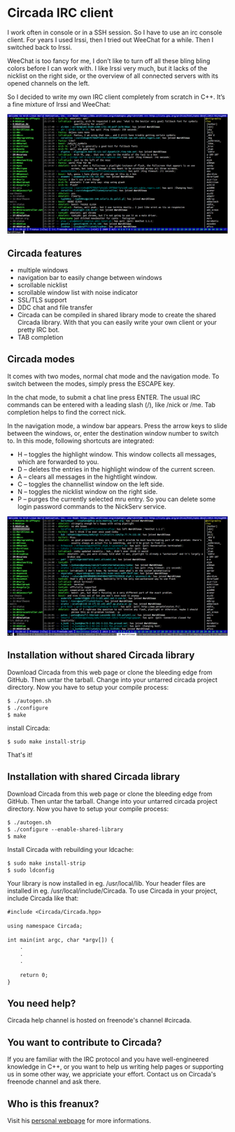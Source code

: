 # Circada IRC client
I work often in console or in a SSH session. So I have to use an irc console client. For years I used Irssi, then I tried out WeeChat for a while. Then I switched back to Irssi.

WeeChat is too fancy for me, I don’t like to turn off all these bling bling colors before I can work with. I like Irssi very much, but it lacks of the nicklist on the right side, or the overview of all connected servers with its opened channels on the left.

So I decided to write my own IRC client completely from scratch in C++. It’s a fine mixture of Irssi and WeeChat:

![alt tag](https://raw.githubusercontent.com/freanux/circada/master/pictures/circada1.png)

## Circada features
* multiple windows
* navigation bar to easily change between windows
* scrollable nicklist
* scrollable window list with noise indicator
* SSL/TLS support
* DDC chat and file transfer
* Circada can be compiled in shared library mode to create the shared Circada library. With that you can easily write your own client or your pretty IRC bot.
* TAB completion

## Circada modes
It comes with two modes, normal chat mode and the navigation mode. To switch between the modes, simply press the ESCAPE key.

In the chat mode, to submit a chat line press ENTER. The usual IRC commands can be entered with a leading slash (/), like /nick or /me. Tab completion helps to find the correct nick.

In the navigation mode, a window bar appears. Press the arrow keys to slide between the windows, or, enter the destination window number to switch to. In this mode, following shortcuts are integrated:

* H – toggles the highlight window. This window collects all messages, which are forwarded to you.
* D – deletes the entries in the highlight window of the current screen.
* A – clears all messages in the hightlight window.
* C – toggles the channellist window on the left side.
* N – toggles the nicklist window on the right side.
* P – purges the currently selected mru entry. So you can delete some login password commands to the NickServ service.

![alt tag](https://raw.githubusercontent.com/freanux/circada/master/pictures/circada2.png)

## Installation without shared Circada library
Download Circada from this web page or clone the bleeding edge from GitHub. Then untar the tarball. Change into your untarred circada project directory. Now you have to setup your compile process:

```
$ ./autogen.sh
$ ./configure
$ make
```

install Circada:

```
$ sudo make install-strip
```

That's it!

## Installation with shared Circada library
Download Circada from this web page or clone the bleeding edge from GitHub. Then untar the tarball. Change into your untarred circada project directory. Now you have to setup your compile process:

```
$ ./autogen.sh
$ ./configure --enable-shared-library
$ make
```

Install Circada with rebuilding your ldcache:

```
$ sudo make install-strip
$ sudo ldconfig
```

Your library is now installed in eg. /usr/local/lib. Your header files are installed in eg. /usr/local/include/Circada. To use Circada in your project, include Circada like that:

```
#include <Circada/Circada.hpp>

using namespace Circada;

int main(int argc, char *argv[]) {
    .
    .
    .

    return 0;
}
```

## You need help?
Circada help channel is hosted on freenode's channel #circada.

## You want to contribute to Circada?
If you are familiar with the IRC protocol and you have well-engineered knowledge in C++, or you want to help us writing help pages or supporting us in some other way, we appriciate your effort. Contact us on Circada's freenode channel and ask there.

## Who is this freanux?
Visit his [personal webpage](http://www.freanux.net) for more informations.
